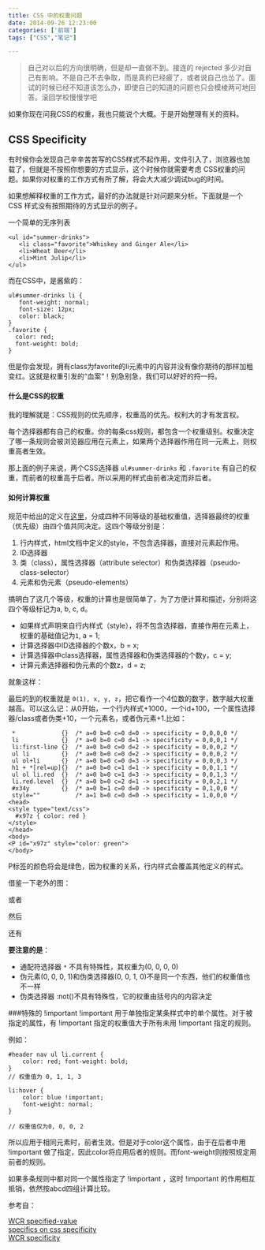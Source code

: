 ```yaml
---
title: CSS 中的权重问题  
date: 2014-09-26 12:23:00  
categories: ['前端'] 
tags: ["CSS","笔记"]  

---
```


> 自己对以后的方向很明确，但是却一直做不到。接连的 rejected 多少对自己有影响。不是自己不去争取，而是真的已经疲了，或者说自己也怂了。面试的时候已经不知道该怎么办，即使自己的知道的问题也只会模棱两可地回答。滚回学校慢慢学吧

如果你现在问我CSS的权重，我也只能说个大概。于是开始整理有关的资料。

## CSS Specificity

有时候你会发现自己辛辛苦苦写的CSS样式不起作用，文件引入了，浏览器也加载了，但就是不按照你想要的方式显示，这个时候你就需要考虑 CSS权重的问题。如果你对权重的工作方式有所了解，将会大大减少调试bug的时间。

如果想解释权重的工作方式，最好的办法就是针对问题来分析。下面就是一个 CSS 样式没有按照期待的方式显示的例子。

一个简单的无序列表

    <ul id="summer-drinks">
       <li class="favorite">Whiskey and Ginger Ale</li>
       <li>Wheat Beer</li>
       <li>Mint Julip</li>
    </ul>
    
而在CSS中，是酱紫的：

    ul#summer-drinks li {
       font-weight: normal;
       font-size: 12px;
       color: black;
    }
    .favorite {
      color: red;
      font-weight: bold;
    }
    
但是你会发现，拥有class为favorite的li元素中的内容并没有像你期待的那样加粗变红。这就是权重引发的“血案“！别急别急，我们可以好好的捋一捋。

#### 什么是CSS的权重

我的理解就是：CSS规则的优先顺序，权重高的优先。权利大的才有发言权。

每个选择器都有自己的权重。你的每条css规则，都包含一个权重级别。权重决定了哪一条规则会被浏览器应用在元素上，如果两个选择器作用在同一元素上，则权重高者生效。

那上面的例子来说，两个CSS选择器 `ul#summer-drinks` 和 `.favorite` 有自己的权重，而前者的权重高于后者。所以采用的样式由前者决定而非后者。

#### 如何计算权重

规范中给出的定义在[这里](http://www.w3.org/TR/CSS2/cascade.html#specificity)，分成四种不同等级的基础权重值，选择器最终的权重（优先级）由四个值共同决定。这四个等级分别是：
1. 行内样式，html文档中定义的style，不包含选择器，直接对元素起作用。
2. ID选择器
3. 类（class），属性选择器（attribute selector）和伪类选择器（pseudo-class-selector）
4. 元素和伪元素（pseudo-elements）

搞明白了这几个等级，权重的计算也是很简单了，为了方便计算和描述，分别将这四个等级标记为a, b, c, d。

* 如果样式声明来自行内样式（style），将不包含选择器，直接作用在元素上，权重的基础值记为`1`, a = 1;
* 计算选择器中ID选择器的个数x，b = x;
* 计算选择器中class选择器，属性选择器和伪类选择器的个数y，c = y;
* 计算元素选择器和伪元素的个数z，d = z;

就象这样：  
<!--![http://ncuey-crispelite.stor.sinaapp.com/specificity-calculationbase.png](http://ncuey-crispelite.stor.sinaapp.com/specificity-calculationbase.png)   -->

最后的到的权重就是 `0(1), x, y, z`，把它看作一个4位数的数字，数字越大权重越高。可以这么记：从0开始，一个行内样式+1000，一个id+100，一个属性选择器/class或者伪类+10，一个元素名，或者伪元素+1.比如：

     *             {}  /* a=0 b=0 c=0 d=0 -> specificity = 0,0,0,0 */
     li            {}  /* a=0 b=0 c=0 d=1 -> specificity = 0,0,0,1 */
     li:first-line {}  /* a=0 b=0 c=0 d=2 -> specificity = 0,0,0,2 */
     ul li         {}  /* a=0 b=0 c=0 d=2 -> specificity = 0,0,0,2 */
     ul ol+li      {}  /* a=0 b=0 c=0 d=3 -> specificity = 0,0,0,3 */
     h1 + *[rel=up]{}  /* a=0 b=0 c=1 d=1 -> specificity = 0,0,1,1 */
     ul ol li.red  {}  /* a=0 b=0 c=1 d=3 -> specificity = 0,0,1,3 */
     li.red.level  {}  /* a=0 b=0 c=2 d=1 -> specificity = 0,0,2,1 */
     #x34y         {}  /* a=0 b=1 c=0 d=0 -> specificity = 0,1,0,0 */
     style=""          /* a=1 b=0 c=0 d=0 -> specificity = 1,0,0,0 */
    <head>
    <style type="text/css">
      #x97z { color: red }
    </style>
    </head>
    <body>
    <P id="x97z" style="color: green">
    </body>
   
P标签的颜色将会是绿色，因为权重的关系，行内样式会覆盖其他定义的样式。

借鉴一下老外的图：

<!--![1](http://ncuey-crispelite.stor.sinaapp.com/cssspecificity-calc-1.png)   -->
或者  
<!--![2](http://ncuey-crispelite.stor.sinaapp.com/cssspecificity-calc-2.png)   -->
然后   
<!--![4](http://ncuey-crispelite.stor.sinaapp.com/cssspecificity-calc-4.png)  -->
还有  
<!--![5](http://ncuey-crispelite.stor.sinaapp.com/cssspecificity-calc-5.png)   -->



**要注意的是**：

* 通配符选择器 `*` 不具有特殊性，其权重为(0, 0, 0, 0)
* 伪元素(0, 0, 0, 1)和伪类选择器(0, 0, 1, 0)不是同一个东西，他们的权重值也不一样
* 伪类选择器 :not()不具有特殊性，它的权重由括号内的内容决定 

###特殊的 !important
!important 用于单独指定某条样式中的单个属性。对于被指定的属性，有 !important 指定的权重值大于所有未用 !important 指定的规则。

例如：
	
    #header nav ul li.current {
    	color: red; font-weight: bold;
    }
    // 权重值为 0, 1, 1, 3
    
	li:hover {
    	color: blue !important;
        font-weight: normal;
	}
    
    // 权重值仅为0, 0, 0, 2

所以应用于相同元素时，前者生效。但是对于color这个属性，由于在后者中用 !important 做了指定，因此color将应用后者的规则。而font-weight则按照规定用前者的规则。

如果多条规则中都对同一个属性指定了 !important ，这时 !important 的作用相互抵销，依然按abcd四组计算比较。



参考自：

[WCR specified-value](http://www.w3.org/TR/CSS2/cascade.html#specified-value)  
[specifics on css specificity](http://css-tricks.com/specifics-on-css-specificity/)  
[WCR specificity](http://www.w3.org/TR/CSS2/cascade.html#specificity)  


